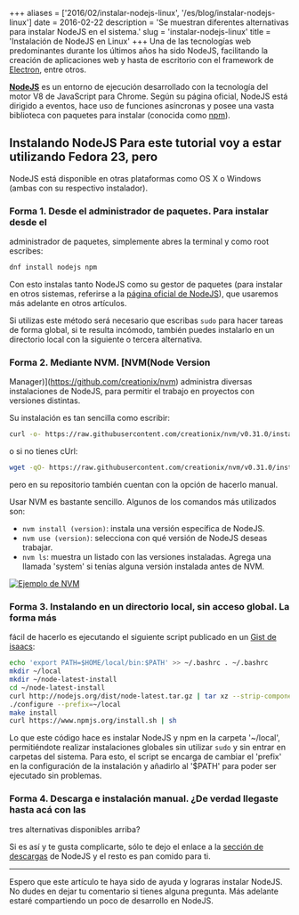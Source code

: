 +++
aliases = ['2016/02/instalar-nodejs-linux', '/es/blog/instalar-nodejs-linux']
date = 2016-02-22
description = 'Se muestran diferentes alternativas para instalar NodeJS en el sistema.'
slug = 'instalar-nodejs-linux'
title = 'Instalación de NodeJS en Linux'
+++
Una de las tecnologías web predominantes durante los últimos años ha sido
NodeJS, facilitando la creación de aplicaciones web y hasta de escritorio con el
framework de [Electron](https://github.com/atom/electron), entre otros.
<!-- more -->

[**NodeJS**](https://nodejs.org/en/) es un entorno de ejecución desarrollado con
la tecnología del motor V8 de JavaScript para Chrome. Según su página oficial,
NodeJS está dirigido a eventos, hace uso de funciones asíncronas y posee una
vasta biblioteca con paquetes para instalar (conocida como
[npm](https://www.npmjs.com/)).

## Instalando NodeJS Para este tutorial voy a estar utilizando Fedora 23, pero
NodeJS está disponible en otras plataformas como OS X o Windows (ambas con su
respectivo instalador).

### Forma 1. Desde el administrador de paquetes. Para instalar desde el
administrador de paquetes, simplemente abres la terminal y como root escribes:

```bash 
dnf install nodejs npm 
```

Con esto instalas tanto NodeJS como su gestor de paquetes (para instalar en
otros sistemas, referirse a la [página oficial de
NodeJS](https://nodejs.org/en/download/package-manager/)), que usaremos más
adelante en otros artículos.

Si utilizas este método será necesario que escribas `sudo` para hacer tareas de
forma global, si te resulta incómodo, también puedes instalarlo en un directorio
local con la siguiente o tercera alternativa.

### Forma 2. Mediante NVM. [NVM(Node Version
Manager)](https://github.com/creationix/nvm) administra diversas instalaciones
de NodeJS, para permitir el trabajo en proyectos con versiones distintas.

Su instalación es tan sencilla como escribir:

```bash
curl -o- https://raw.githubusercontent.com/creationix/nvm/v0.31.0/install.sh | bash 
``` 
o si no tienes cUrl:

```bash 
wget -qO- https://raw.githubusercontent.com/creationix/nvm/v0.31.0/install.sh | bash
```
pero en su repositorio también cuentan con la opción de hacerlo manual.

Usar NVM es bastante sencillo. Algunos de los comandos más utilizados son:

- `nvm install (version)`: instala una versión específica de NodeJS.
- `nvm use (version)`: selecciona con qué versión de NodeJS deseas trabajar.
- `nvm ls`: muestra un listado con las versiones instaladas. Agrega una llamada
  'system' si tenías alguna versión instalada antes de NVM.

[![Ejemplo de NVM](/img/2016/02/ejemplo-nvm.png)](/img/2016/02/ejemplo-nvm.png)

### Forma 3. Instalando en un directorio local, sin acceso global. La forma más
fácil de hacerlo es ejecutando el siguiente script publicado en un [Gist de
isaacs](https://gist.github.com/isaacs/579814):

```bash 
echo 'export PATH=$HOME/local/bin:$PATH' >> ~/.bashrc . ~/.bashrc 
mkdir ~/local 
mkdir ~/node-latest-install 
cd ~/node-latest-install 
curl http://nodejs.org/dist/node-latest.tar.gz | tar xz --strip-components=1
./configure --prefix=~/local 
make install 
curl https://www.npmjs.org/install.sh | sh 
```

Lo que este código hace es instalar NodeJS y npm en la carpeta '~/local',
permitiéndote realizar instalaciones globales sin utilizar `sudo` y sin entrar
en carpetas del sistema. Para esto, el script se encarga de cambiar el 'prefix'
en la configuración de la instalación y añadirlo al '$PATH' para poder ser
ejecutado sin problemas.

### Forma 4. Descarga e instalación manual. ¿De verdad llegaste hasta acá con las
tres alternativas disponibles arriba?

Si es así y te gusta complicarte, sólo te dejo el enlace a la [sección de
descargas](https://nodejs.org/en/download/) de NodeJS y el resto es pan
comido para ti.

- - - -

Espero que este artículo te haya sido de ayuda y lograras instalar NodeJS. No
dudes en dejar tu comentario si tienes alguna pregunta. Más adelante estaré
compartiendo un poco de desarrollo en NodeJS.
